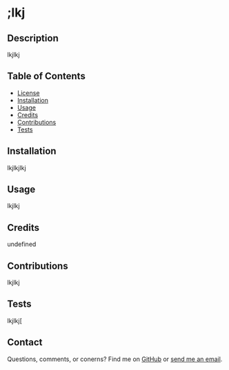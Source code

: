 # ;lkj

## Description

lkjlkj

## Table of Contents

* [License](#license)
* [Installation](#installation)
* [Usage](#usage)
* [Credits](#credits)
* [Contributions](#contributions)
* [Tests](#tests)



## Installation

lkjlkjlkj

## Usage

lkjlkj

## Credits

undefined

## Contributions

lkjlkj

## Tests

lkjlkj[

## Contact

Questions, comments, or conerns? Find me on [GitHub](https://github.com/ljlkjl/) or [send me an email](mailto:rawagschal@mgil.com).